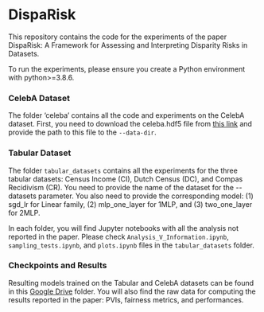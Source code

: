 # DispaRisk
This repository contains the code for the experiments of the paper DispaRisk: A Framework for Assessing and Interpreting Disparity Risks in Datasets.

To run the experiments, please ensure you create a Python environment with python>=3.8.6.

### CelebA Dataset
The folder ‘celeba’ contains all the code and experiments on the CelebA dataset. First, you need to download the celeba.hdf5 file from [this link](https://drive.google.com/drive/folders/1lbw4laF9vsNKVAzTZoCjla-dGNAAFVtz?usp=sharing) and provide the path to this file to the `--data-dir`.

### Tabular Dataset
The folder `tabular_datasets` contains all the experiments for the three tabular datasets: Census Income (CI), Dutch Census (DC), and Compas Recidivism (CR). You need to provide the name of the dataset for the --datasets parameter. You also need to provide the corresponding model: (1) sgd_lr for Linear family, (2) mlp_one_layer for 1MLP, and (3) two_one_layer for 2MLP.

In each folder, you will find Jupyter notebooks with all the analysis not reported in the paper. Please check `Analysis_V_Information.ipynb`, `sampling_tests.ipynb`, and `plots.ipynb` files in the `tabular_datasets` folder.

### Checkpoints and Results
Resulting models trained on the Tabular and CelebA datasets can be found in this [Google Drive](https://drive.google.com/drive/folders/1yZOlWHpq2s83-CXBcVkEdLVdhw7wLtZo?usp=drive_link) folder. You will also find the raw data for computing the results reported in the paper: PVIs, fairness metrics, and performances.
